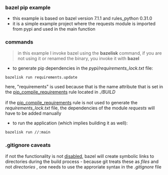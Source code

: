 ### bazel pip example

- this example is based on bazel version 7.1.1 and rules_python 0.31.0 
- it is a simple example project where the requests module is imported from pypi and used in the main function 

### commands 
> in this example I invoke bazel using the **bazelisk** command, if you are not using it or renamed the binary, you invoke it with **bazel**

- to generate pip dependencies in the *pypi/requirements_lock.txt* file:
```bash
bazelisk run requirements.update 
```
here, "requirements" is used because that is the name attribute that is set in the [pip_compile_requirements]("https://rules-python.readthedocs.io/en/stable/api/pip.html#compile-pip-requirements") rule located in *./BUILD*  <br><br>if the [pip_compile_requirements]("https://rules-python.readthedocs.io/en/stable/api/pip.html#compile-pip-requirements") rule is not used to generate the *requirements_lock.txt* file, the dependencies of the module *requests* will have to be added manually

- to run the application (which implies building it as well):
```bash
bazelisk run //:main
```

### .gitignore caveats
if not the functionality is not [disabled]("https://bazel.build/reference/command-line-reference#flag--symlink_prefix"), bazel will create symbolic links to directories during the build process - because git treats these as *files* and not *directories* , one needs to use the approriate syntax in the *.gitignore* file
